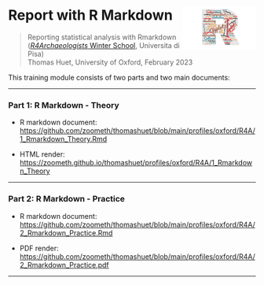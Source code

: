 # Report with R Markdown <img src="www/logo.png" width='150px' align="right"/>
> Reporting statistical analysis with Rmarkdown ([*R4Archaeologists* Winter School](https://www.unipi.it/index.php/humanities/item/16574-r4rchaeologists), Universita di Pisa)  
> Thomas Huet, University of Oxford, February 2023

This training module consists of two parts and two main documents:

---

### Part 1: R Markdown - Theory

* R markdown document: https://github.com/zoometh/thomashuet/blob/main/profiles/oxford/R4A/1_Rmarkdown_Theory.Rmd

* HTML render: https://zoometh.github.io/thomashuet/profiles/oxford/R4A/1_Rmarkdown_Theory  

---

### Part 2: R Markdown - Practice

* R markdown document: https://github.com/zoometh/thomashuet/blob/main/profiles/oxford/R4A/2_Rmarkdown_Practice.Rmd

* PDF render: https://github.com/zoometh/thomashuet/blob/main/profiles/oxford/R4A/2_Rmarkdown_Practice.pdf

---
